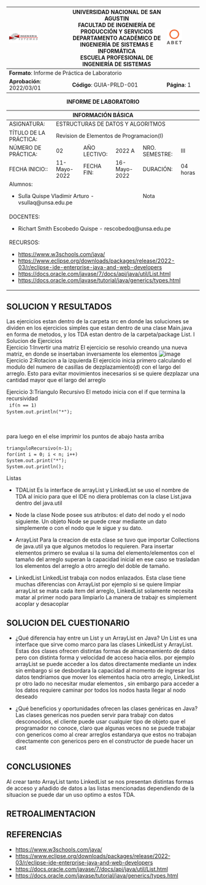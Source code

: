 <div align="center">
<table>
    <theader>
        <tr>
            <td><img src="https://github.com/rescobedoq/pw2/blob/main/epis.png?raw=true" alt="EPIS" style="width:50%; height:auto"/></td>
            <th>
                <span style="font-weight:bold;">UNIVERSIDAD NACIONAL DE SAN AGUSTIN</span><br />
                <span style="font-weight:bold;">FACULTAD DE INGENIERÍA DE PRODUCCIÓN Y SERVICIOS</span><br />
                <span style="font-weight:bold;">DEPARTAMENTO ACADÉMICO DE INGENIERÍA DE SISTEMAS E INFORMÁTICA</span><br />
                <span style="font-weight:bold;">ESCUELA PROFESIONAL DE INGENIERÍA DE SISTEMAS</span>
            </th>
            <td><img src="https://github.com/rescobedoq/pw2/blob/main/abet.png?raw=true" alt="ABET" style="width:50%; height:auto"/></td>
        </tr>
    </theader>
    <tbody>
        <tr><td colspan="3"><span style="font-weight:bold;">Formato</span>: Informe de Práctica de Laboratorio</td></tr>
        <tr><td><span style="font-weight:bold;">Aprobación</span>:  2022/03/01</td><td><span style="font-weight:bold;">Código</span>: GUIA-PRLD-001</td><td><span style="font-weight:bold;">Página</span>: 1</td></tr>
    </tbody>
</table>
</div>

<div align="center">
<span style="font-weight:bold;">INFORME DE LABORATORIO</span><br />
</div>


<table>
<theader>
<tr><th colspan="6">INFORMACIÓN BÁSICA</th></tr>
</theader>
<tbody>
<tr><td>ASIGNATURA:</td><td colspan="5">ESTRUCTURAS DE DATOS Y ALGORITMOS</td></tr>
<tr><td>TÍTULO DE LA PRÁCTICA:</td><td colspan="5">Revision de Elementos de Programacion(I)</td></tr>
<tr>
<td>NÚMERO DE PRÁCTICA:</td><td>02</td><td>AÑO LECTIVO:</td><td>2022 A</td><td>NRO. SEMESTRE:</td><td>III</td>
</tr>
<tr>
<td>FECHA INICIO::</td><td>11-Mayo-2022</td><td>FECHA FIN:</td><td>16-Mayo-2022</td><td>DURACIÓN:</td><td>04 horas</td>
</tr>
<tr><td colspan="4">Alumnos:
<ul>
<li>Sulla Quispe Vladimir Arturo - vsullaq@unsa.edu.pe</li>
</ul>
</td>
    <td >Nota</td>
    <td colspan="1">    </td>
</<tr>
</tr>
<tr><td colspan="6">DOCENTES:
<ul>
<li>Richart Smith Escobedo Quispe - rescobedoq@unsa.edu.pe</li>
</ul>
</td>
</<tr>
<tr><td colspan="6">RECURSOS:
    <ul>
        <li><a href="https://www.w3schools.com/java/">https://www.w3schools.com/java/</a></li>
        <li><a href="https://www.eclipse.org/downloads/packages/release/2022-03/r/eclipse-ide-enterprise-java-and-web-developers">https://www.eclipse.org/downloads/packages/release/2022-03/r/eclipse-ide-enterprise-java-and-web-developers</a></li>   
        <li><a href="https://docs.oracle.com/javase/7/docs/api/java/util/List.html">https://docs.oracle.com/javase/7/docs/api/java/util/List.html</a></li>
        <li><a href="https://docs.oracle.com/javase/tutorial/java/generics/types.html">https://docs.oracle.com/javase/tutorial/java/generics/types.html</a></li>
    </ul>
</td>
</<tr>
</tdbody>
</table>

 ## SOLUCION Y RESULTADOS
 Las ejercicios estan dentro de la carpeta src en donde las soluciones se dividen en los ejercicios simples que estan dentro de una clase Main.java en forma de metodos, y los TDA estan dentro de la carpeta/package List.
 I Solucion de Ejercicios<br>
 Ejercicio 1:Invertir una matriz
 El ejercicio se resolvio creando una nueva matriz, en donde se insertaban inversamente los elementos
 ![image](https://user-images.githubusercontent.com/83074130/168679116-e0350b52-27ed-40c5-a7b7-2b3b71b21c1c.png)
Ejercicio 2:Rotacion a la izquierda
El ejercicio inicia primero calculando el modulo del numero de casillas de dezplazamiento(d) con el largo del arreglo. Esto para evitar movimientos inecesarios si se quiere dezplazar una cantidad mayor que el largo del arreglo

Ejercicio 3:Triangulo Recursivo
El metodo inicia con el if que termina la recursividad
<br><code>
 if(n == 1)
            System.out.println("*");   
</code><br>

para luego en el else imprimir los puntos de abajo hasta arriba<br>

    trianguloRecursivo(n-1);
    for(int i = 0; i < n; i++)
    System.out.print("*");
    System.out.println();

Listas
- TDAList
Es la interface de arrayList y LinkedList se uso el nombre de TDA al inicio para que el IDE no diera problemas con la clase List.java dentro del java.util
- Node
la clase Node posee sus atributos: el dato del nodo y el nodo siguiente. Un objeto Node se puede crear mediante un dato simplemente o con el nodo que le sigue y su dato.
- ArrayList
Para la creacion de esta clase se tuvo que importar Collections de java.util ya que algunos metodos lo requieren. Para insertar elementos primero se evalua si la suma del elemento/elementos con el tamaño del arreglo superan la capacidad inicial en ese caso se trasladan los elementos del arreglo a otro arreglo del doble de tamaño.

- LinkedList
LinkedList trabaja con nodos enlazados. Esta clase tiene muchas diferencias con ArrayList por ejemplo si se quiere limpiar arrayList se mata cada item del arreglo, LinkedList solamente necesita matar al primer nodo para limpiarlo La manera de trabajr es simplement acoplar y desacoplar

 ## SOLUCION DEL CUESTIONARIO
 
- ¿Qué diferencia hay entre un List y un ArrayList en Java?
Un List es una interface que sirve como marco para las clases LinkedList y ArrayList. Estas dos clases ofrecen distintas formas de almacenamiento de datos pero con distinta forma y velocidad de acceso hacia ellos. por ejemplo arrayList se puede acceder a los datos directamente mediante un index sin embargo si se desbordara la capacidad al momento de ingresar los datos tendriamos que mover los elementos hacia otro arreglo, LinkedList pr otro lado no necesitar mudar elementos , sin embargo para acceder a los datos requiere caminar por todos los nodos hasta llegar al nodo deseado

- ¿Qué beneficios y oportunidades ofrecen las clases genéricas en Java?
Las clases genericas nos pueden servir para trabajr con datos desconocidos, el cliente puede usar cualquier tipo de objeto que el programador no conoce, claro que algunas veces no se puede trabajar con genericos como al crear arreglos estandarya que estos no trabajan directamente con genericos pero en el constructor de puede hacer un cast 

 ## CONCLUSIONES
 Al crear tanto ArrayList tanto LinkedList se nos presentan  distintas formas de acceso y añadido de datos a las listas mencionadas dependiendo de la situacion se puede dar un uso optimo a estos TDA.
 
 ## RETROALIMENTACION
 
 
 ## REFERENCIAS
- https://www.w3schools.com/java/
- https://www.eclipse.org/downloads/packages/release/2022-03/r/eclipse-ide-enterprise-java-and-web-developers
- https://docs.oracle.com/javase/7/docs/api/java/util/List.html
- https://docs.oracle.com/javase/tutorial/java/generics/types.html
